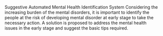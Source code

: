Suggestive Automated Mental Health Identification System
Considering the increasing burden of the mental disorders, it is important to identify the people at the risk of developing mental disorder at early stage to take the necessary action.
A solution is proposed to address the mental health issues in the early stage and suggest the basic tips required.
